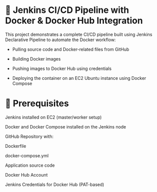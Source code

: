 # 🚀  Jenkins CI/CD Pipeline with Docker & Docker Hub Integration


This project demonstrates a complete CI/CD pipeline built using Jenkins Declarative Pipeline to automate the Docker workflow:

- Pulling source code and Docker-related files from GitHub

- Building Docker images

- Pushing images to Docker Hub using credentials

- Deploying the container on an EC2 Ubuntu instance using Docker Compose
#

# 🔧 Prerequisites

Jenkins installed on EC2 (master/worker setup)

Docker and Docker Compose installed on the Jenkins node

GitHub Repository with:

Dockerfile

docker-compose.yml

Application source code

Docker Hub Account

Jenkins Credentials for Docker Hub (PAT-based)
